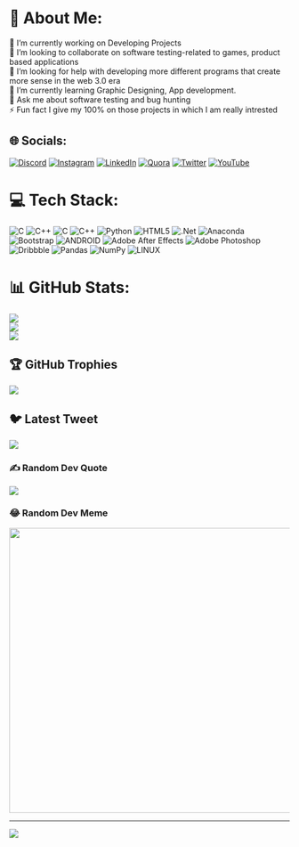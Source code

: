 # 💫 About Me:
🔭 I’m currently working on Developing Projects<br>👯 I’m looking to collaborate on software testing-related to games, product based applications <br>🤝 I’m looking for help with developing more different programs that create more sense in the web 3.0 era<br>🌱 I’m currently learning Graphic Designing, App development. <br>💬 Ask me about software testing and bug hunting<br>⚡ Fun fact I give my 100% on those projects in which I am really intrested


## 🌐 Socials:
[![Discord](https://img.shields.io/badge/Discord-%237289DA.svg?logo=discord&logoColor=white)](https://discord.gg/AJ_8041#5403) [![Instagram](https://img.shields.io/badge/Instagram-%23E4405F.svg?logo=Instagram&logoColor=white)](https://instagram.com/aj__8041) [![LinkedIn](https://img.shields.io/badge/LinkedIn-%230077B5.svg?logo=linkedin&logoColor=white)](https://linkedin.com/in/aman-raj-85140623b) [![Quora](https://img.shields.io/badge/Quora-%23B92B27.svg?logo=Quora&logoColor=white)](https://quora.com/profile/Aman-4447) [![Twitter](https://img.shields.io/badge/Twitter-%231DA1F2.svg?logo=Twitter&logoColor=white)](https://twitter.com/@AmanRaj65184703) [![YouTube](https://img.shields.io/badge/YouTube-%23FF0000.svg?logo=YouTube&logoColor=white)](https://youtube.com/@UCbIVwetsir7TRW_s0mC4chQ) 

# 💻 Tech Stack:
![C](https://img.shields.io/badge/c-%2300599C.svg?style=for-the-badge&logo=c&logoColor=white) ![C++](https://img.shields.io/badge/c++-%2300599C.svg?style=for-the-badge&logo=c%2B%2B&logoColor=white) ![C](https://img.shields.io/badge/c-%2300599C.svg?style=for-the-badge&logo=c&logoColor=white) ![C++](https://img.shields.io/badge/c++-%2300599C.svg?style=for-the-badge&logo=c%2B%2B&logoColor=white) ![Python](https://img.shields.io/badge/python-3670A0?style=for-the-badge&logo=python&logoColor=ffdd54) ![HTML5](https://img.shields.io/badge/html5-%23E34F26.svg?style=for-the-badge&logo=html5&logoColor=white) ![.Net](https://img.shields.io/badge/.NET-5C2D91?style=for-the-badge&logo=.net&logoColor=white) ![Anaconda](https://img.shields.io/badge/Anaconda-%2344A833.svg?style=for-the-badge&logo=anaconda&logoColor=white) ![Bootstrap](https://img.shields.io/badge/bootstrap-%23563D7C.svg?style=for-the-badge&logo=bootstrap&logoColor=white) ![ANDROID](https://img.shields.io/badge/android-%2320232a.svg?style=for-the-badge&logo=android&logoColor=%a4c639) ![Adobe After Effects](https://img.shields.io/badge/Adobe%20After%20Effects-9999FF.svg?style=for-the-badge&logo=Adobe%20After%20Effects&logoColor=white) ![Adobe Photoshop](https://img.shields.io/badge/adobephotoshop-%2331A8FF.svg?style=for-the-badge&logo=adobephotoshop&logoColor=white) ![Dribbble](https://img.shields.io/badge/Dribbble-EA4C89?style=for-the-badge&logo=dribbble&logoColor=white) ![Pandas](https://img.shields.io/badge/pandas-%23150458.svg?style=for-the-badge&logo=pandas&logoColor=white) ![NumPy](https://img.shields.io/badge/numpy-%23013243.svg?style=for-the-badge&logo=numpy&logoColor=white) ![LINUX](https://img.shields.io/badge/Linux-FCC624?style=for-the-badge&logo=linux&logoColor=black)
# 📊 GitHub Stats:
![](https://github-readme-stats.vercel.app/api?username=AJ065074&theme=nightowl&hide_border=false&include_all_commits=false&count_private=false)<br/>
![](https://github-readme-streak-stats.herokuapp.com/?user=AJ065074&theme=nightowl&hide_border=false)<br/>
![](https://github-readme-stats.vercel.app/api/top-langs/?username=AJ065074&theme=nightowl&hide_border=false&include_all_commits=false&count_private=false&layout=compact)

## 🏆 GitHub Trophies
![](https://github-profile-trophy.vercel.app/?username=AJ065074&theme=radical&no-frame=false&no-bg=true&margin-w=4)

## 🐦 Latest Tweet
[![](https://gtce.itsvg.in/api?username=@AmanRaj65184703)](https://github.com/VishwaGauravIn/github-twitter-card-embed)

### ✍️ Random Dev Quote
![](https://quotes-github-readme.vercel.app/api?type=horizontal&theme=radical)

### 😂 Random Dev Meme
<img src="https://random-memer.herokuapp.com/" width="512px"/>

---
[![](https://visitcount.itsvg.in/api?id=AJ065074&icon=0&color=0)](https://visitcount.itsvg.in)

<!-- Proudly created with GPRM ( https://gprm.itsvg.in ) -->
